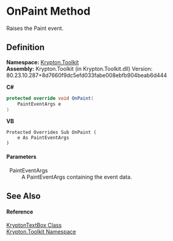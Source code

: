 # OnPaint Method


Raises the Paint event.



## Definition
**Namespace:** <a href="79d2eac2-21f4-54ff-7552-b20c33c30600.md">Krypton.Toolkit</a>  
**Assembly:** Krypton.Toolkit (in Krypton.Toolkit.dll) Version: 80.23.10.287+8d7660f9dc5efd033fabe008ebfb904beab6d444

**C#**
``` C#
protected override void OnPaint(
	PaintEventArgs e
)
```
**VB**
``` VB
Protected Overrides Sub OnPaint ( 
	e As PaintEventArgs
)
```



#### Parameters
<dl><dt>  PaintEventArgs</dt><dd>A PaintEventArgs containing the event data.</dd></dl>

## See Also


#### Reference
<a href="bafb1891-da9d-07a1-9249-da755c1768d7.md">KryptonTextBox Class</a>  
<a href="79d2eac2-21f4-54ff-7552-b20c33c30600.md">Krypton.Toolkit Namespace</a>  
